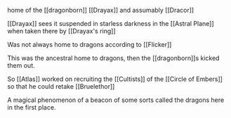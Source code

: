 home of the [[dragonborn]] [[Drayax]] and assumably [[Dracor]]

[[Drayax]] sees it suspended in starless darkness in the [[Astral Plane]] when taken there by [[Drayax's ring]] 

Was not always home to dragons according to [[Flicker]]

This was the ancestral home to dragons, then the [[dragonborn]]s kicked them out. 

So [[Atlas]] worked on recruiting the [[Cultists]] of the [[Circle of Embers]] so that he could retake [[Bruelethor]]

A magical phenomenon of a beacon of some sorts called the dragons here in the first place.
